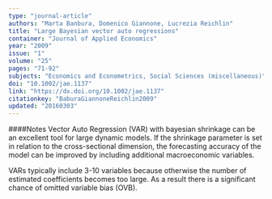 ```yaml
---
type: "journal-article"
authors: "Marta Banbura, Domenico Giannone, Lucrezia Reichlin"
title: "Large Bayesian vector auto regressions"
container: "Journal of Applied Economics"
year: "2009"
issue: "1"
volume: "25"
pages: "71-92"
subjects: "Economics and Econometrics, Social Sciences (miscellaneous)"
doi: "10.1002/jae.1137"
link: "https://dx.doi.org/10.1002/jae.1137"
citationkey: "BaburaGiannoneReichlin2009"
updated: "20160303"
---
```


####Notes
Vector Auto Regression (VAR) with bayesian shrinkage can be an excellent tool for large dynamic models. If the shrinkage parameter is set in relation to the cross-sectional dimension, the forecasting accuracy of the model can be improved by including additional macroeconomic variables.

VARs typically include 3-10 variables because otherwise the number of estimated coefficients becomes too large. As a result there is a significant chance of omitted variable bias (OVB).